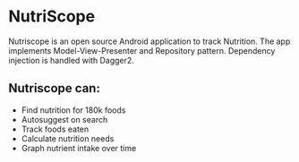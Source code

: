 # NutriScope
Nutriscope is an open source Android application to track Nutrition. The app implements Model-View-Presenter and Repository pattern.  Dependency injection is handled with Dagger2. 

## Nutriscope can:
* Find nutrition for 180k foods
* Autosuggest on search
* Track foods eaten
* Calculate nutrition needs
* Graph nutrient intake over time
